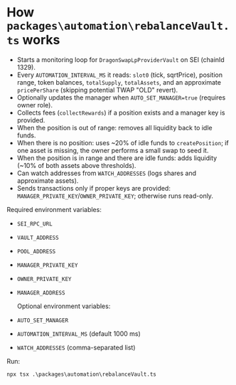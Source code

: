 # How `packages\automation\rebalanceVault.ts` works

- Starts a monitoring loop for `DragonSwapLpProviderVault` on SEI (chainId 1329).
- Every `AUTOMATION_INTERVAL_MS` it reads: `slot0` (tick, sqrtPrice), position range, token balances, `totalSupply`, `totalAssets`, and an approximate `pricePerShare` (skipping potential TWAP "OLD" revert).
- Optionally updates the manager when `AUTO_SET_MANAGER=true` (requires owner role).
- Collects fees (`collectRewards`) if a position exists and a manager key is provided.
- When the position is out of range: removes all liquidity back to idle funds.
- When there is no position: uses ~20% of idle funds to `createPosition`; if one asset is missing, the owner performs a small swap to seed it.
- When the position is in range and there are idle funds: adds liquidity (~10% of both assets above thresholds).
- Can watch addresses from `WATCH_ADDRESSES` (logs shares and approximate assets).
- Sends transactions only if proper keys are provided: `MANAGER_PRIVATE_KEY`/`OWNER_PRIVATE_KEY`; otherwise runs read-only.

Required environment variables:

- `SEI_RPC_URL`
- `VAULT_ADDRESS`
- `POOL_ADDRESS`
- `MANAGER_PRIVATE_KEY`
- `OWNER_PRIVATE_KEY`
- `MANAGER_ADDRESS`

  Optional environment variables:

- `AUTO_SET_MANAGER`
- `AUTOMATION_INTERVAL_MS` (default 1000 ms)
- `WATCH_ADDRESSES` (comma-separated list)

Run:

`npx tsx .\packages\automation\rebalanceVault.ts`
